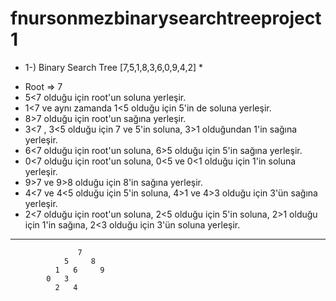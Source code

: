 # fnursonmezbinarysearchtreeproject1


* 1-) Binary Search Tree [7,5,1,8,3,6,0,9,4,2] *
- Root => 7 
- 5<7 olduğu için root'un soluna yerleşir.
- 1<7 ve aynı zamanda 1<5 olduğu için 5'in de soluna yerleşir.
- 8>7 olduğu için root'un sağına yerleşir.
- 3<7 , 3<5 olduğu için 7 ve 5'in soluna, 3>1 olduğundan 1'in sağına yerleşir.
- 6<7 olduğu için root'un soluna, 6>5 olduğu için 5'in sağına yerleşir.
- 0<7 olduğu için root'un soluna, 0<5 ve 0<1 olduğu için 1'in soluna yerleşir.
- 9>7 ve 9>8 olduğu için 8'in sağına yerleşir.
- 4<7 ve 4<5 olduğu için 5'in soluna, 4>1 ve 4>3 olduğu için 3'ün sağına yerleşir.
- 2<7 olduğu için root'un soluna, 2<5 olduğu için 5'in soluna, 2>1 olduğu için 1'in sağına, 2<3 olduğu için 3'ün soluna yerleşir.
-------
                   7
                5     8
              1   6     9
            0   3
              2   4
                 
